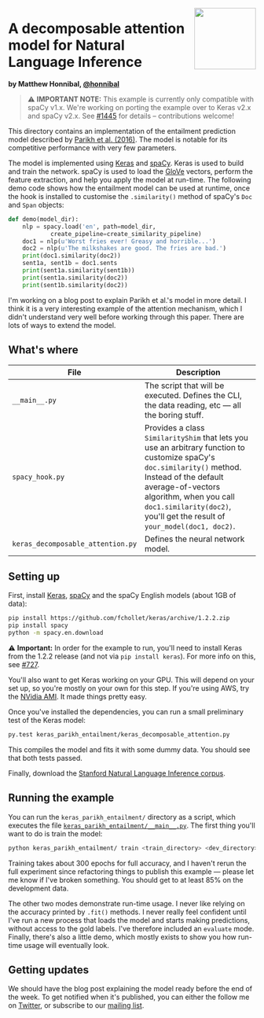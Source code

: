 <a href="https://explosion.ai"><img src="https://explosion.ai/assets/img/logo.svg" width="125" height="125" align="right" /></a>

# A decomposable attention model for Natural Language Inference
**by Matthew Honnibal, [@honnibal](https://github.com/honnibal)**

> ⚠️ **IMPORTANT NOTE:** This example is currently only compatible with spaCy
> v1.x. We're working on porting the example over to Keras v2.x and spaCy v2.x.
> See [#1445](https://github.com/explosion/spaCy/issues/1445) for details –
> contributions welcome!

This directory contains an implementation of the entailment prediction model described
by [Parikh et al. (2016)](https://arxiv.org/pdf/1606.01933.pdf). The model is notable
for its competitive performance with very few parameters.

The model is implemented using [Keras](https://keras.io/) and [spaCy](https://spacy.io).
Keras is used to build and train the network. spaCy is used to load
the [GloVe](http://nlp.stanford.edu/projects/glove/) vectors, perform the
feature extraction, and help you apply the model at run-time. The following
demo code shows how the entailment model  can be used at runtime, once the
hook is installed to customise the `.similarity()` method of spaCy's `Doc`
and `Span` objects:

```python
def demo(model_dir):
    nlp = spacy.load('en', path=model_dir,
            create_pipeline=create_similarity_pipeline)
    doc1 = nlp(u'Worst fries ever! Greasy and horrible...')
    doc2 = nlp(u'The milkshakes are good. The fries are bad.')
    print(doc1.similarity(doc2))
    sent1a, sent1b = doc1.sents
    print(sent1a.similarity(sent1b))
    print(sent1a.similarity(doc2))
    print(sent1b.similarity(doc2))
```

I'm working on a blog post to explain Parikh et al.'s model in more detail.
I think it is a very interesting example of the attention mechanism, which
I didn't understand very well before working through this paper. There are
lots of ways to extend the model.

## What's where

| File | Description |
| --- | --- |
| `__main__.py` | The script that will be executed. Defines the CLI, the data reading, etc — all the boring stuff. |
| `spacy_hook.py` | Provides a class `SimilarityShim` that lets you use an arbitrary function to customize spaCy's `doc.similarity()` method. Instead of the default average-of-vectors algorithm, when you call `doc1.similarity(doc2)`, you'll get the result of `your_model(doc1, doc2)`. |
| `keras_decomposable_attention.py` | Defines the neural network model. |

## Setting up

First, install [Keras](https://keras.io/), [spaCy](https://spacy.io) and the spaCy
English models (about 1GB of data):

```bash
pip install https://github.com/fchollet/keras/archive/1.2.2.zip
pip install spacy
python -m spacy.en.download
```

⚠️ **Important:** In order for the example to run, you'll need to install Keras from
the 1.2.2 release (and not via `pip install keras`). For more info on this, see
[#727](https://github.com/explosion/spaCy/issues/727).

You'll also want to get Keras working on your GPU. This will depend on your
set up, so you're mostly on your own for this step. If you're using AWS, try the
[NVidia AMI](https://aws.amazon.com/marketplace/pp/B00FYCDDTE). It made things pretty easy.

Once you've installed the dependencies, you can run a small preliminary test of
the Keras model:

```bash
py.test keras_parikh_entailment/keras_decomposable_attention.py
```

This compiles the model and fits it with some dummy data. You should see that
both tests passed.

Finally, download the [Stanford Natural Language Inference corpus](http://nlp.stanford.edu/projects/snli/).

## Running the example

You can run the `keras_parikh_entailment/` directory as a script, which executes the file
[`keras_parikh_entailment/__main__.py`](__main__.py). The first thing you'll want to do is train the model:

```bash
python keras_parikh_entailment/ train <train_directory> <dev_directory>
```

Training takes about 300 epochs for full accuracy, and I haven't rerun the full
experiment since refactoring things to publish this example — please let me
know if I've broken something. You should get to at least 85% on the development data.

The other two modes demonstrate run-time usage. I never like relying on the accuracy printed
by `.fit()` methods. I never really feel confident until I've run a new process that loads
the model and starts making predictions, without access to the gold labels. I've therefore
included an `evaluate` mode. Finally, there's also a little demo, which mostly exists to show
you how run-time usage will eventually look.

## Getting updates

We should have the blog post explaining the model ready before the end of the week. To get
notified when it's published, you can either the follow me on [Twitter](https://twitter.com/honnibal),
or subscribe to our [mailing list](http://eepurl.com/ckUpQ5).
